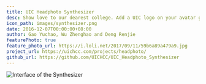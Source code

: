```yaml
---
title: UIC Headphoto Synthesizer
desc: Show love to our dearest college. Add a UIC logo on your avatar gracefully using our synthesizer, and be proud of UIC!
icon_path: images/synthesizer.png
date: 2016-12-07T00:00:00+08:00
author: Gao Yuchao, Wu Zhenghao and Deng Renjie
featurePhoto: true
feature_photo_url: https://i.loli.net/2017/09/11/59b6a89a479a9.jpg
project_url: https://uichcc.com/projects/headphoto/
github_url: https://github.com/UICHCC/UIC_Headphoto_Synthesizer
---
```


![Interface of the Synthesizer](https://i.loli.net/2017/09/16/59bcd3a6926fb.png)